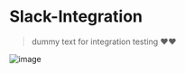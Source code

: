 # Slack-Integration
> dummy text for integration testing ❤❤

![image](https://user-images.githubusercontent.com/40190772/109301458-ad8ef780-7840-11eb-8a6b-8c412c68f4cf.png)
